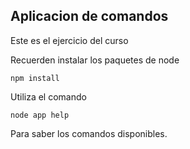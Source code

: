 ## Aplicacion de comandos

Este es el ejercicio del curso

Recuerden instalar los paquetes de node

```
npm install
```

Utiliza el comando 

```
node app help
```

Para saber los comandos disponibles.